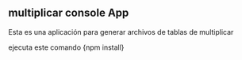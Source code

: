 ## multiplicar console App

Esta es una aplicación para generar archivos de tablas de multiplicar

ejecuta este comando
{npm install}